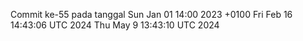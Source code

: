 Commit ke-55 pada tanggal Sun Jan 01 14:00 2023 +0100
Fri Feb 16 14:43:06 UTC 2024
Thu May  9 13:43:10 UTC 2024
